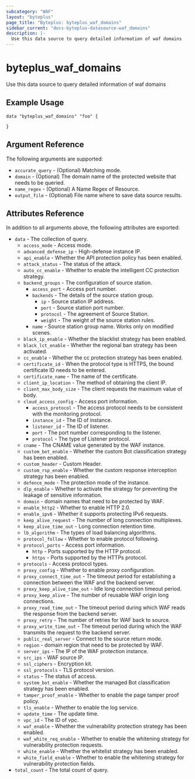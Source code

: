 ```yaml
---
subcategory: "WAF"
layout: "byteplus"
page_title: "Byteplus: byteplus_waf_domains"
sidebar_current: "docs-byteplus-datasource-waf_domains"
description: |-
  Use this data source to query detailed information of waf domains
---
```

# byteplus_waf_domains
Use this data source to query detailed information of waf domains
## Example Usage
```hcl
data "byteplus_waf_domains" "foo" {

}
```
## Argument Reference
The following arguments are supported:
* `accurate_query` - (Optional) Matching mode.
* `domain` - (Optional) The domain name of the protected website that needs to be queried.
* `name_regex` - (Optional) A Name Regex of Resource.
* `output_file` - (Optional) File name where to save data source results.

## Attributes Reference
In addition to all arguments above, the following attributes are exported:
* `data` - The collection of query.
    * `access_mode` - Access mode.
    * `advanced_defense_ip` - High-defense instance IP.
    * `api_enable` - Whether the API protection policy has been enabled.
    * `attack_status` - The status of the attack.
    * `auto_cc_enable` - Whether to enable the intelligent CC protection strategy.
    * `backend_groups` - The configuration of source station.
        * `access_port` - Access port number.
        * `backends` - The details of the source station group.
            * `ip` - Source station IP address.
            * `port` - Source station port number.
            * `protocol` - The agreement of Source Station.
            * `weight` - The weight of the source station rules.
        * `name` - Source station group name. Works only on modified scenes.
    * `black_ip_enable` - Whether the blacklist strategy has been enabled.
    * `black_lct_enable` - Whether the regional ban strategy has been activated.
    * `cc_enable` - Whether the cc protection strategy has been enabled.
    * `certificate_id` - When the protocol type is HTTPS, the bound certificate ID needs to be entered.
    * `certificate_name` - The name of the certificate.
    * `client_ip_location` - The method of obtaining the client IP.
    * `client_max_body_size` - The client requests the maximum value of body.
    * `cloud_access_config` - Access port information.
        * `access_protocol` - The access protocol needs to be consistent with the monitoring protocol.
        * `instance_id` - The ID of instance.
        * `listener_id` - The ID of listener.
        * `port` - The port number corresponding to the listener.
        * `protocol` - The type of Listener protocol.
    * `cname` - The CNAME value generated by the WAF instance.
    * `custom_bot_enable` - Whether the custom Bot classification strategy has been enabled.
    * `custom_header` - Custom Header.
    * `custom_rsp_enable` - Whether the custom response interception strategy has been enabled.
    * `defence_mode` - The protection mode of the instance.
    * `dlp_enable` - Whether to activate the strategy for preventing the leakage of sensitive information.
    * `domain` - domain names that need to be protected by WAF.
    * `enable_http2` - Whether to enable HTTP 2.0.
    * `enable_ipv6` - Whether it supports protecting IPv6 requests.
    * `keep_alive_request` - The number of long connection multiplexes.
    * `keep_alive_time_out` - Long connection retention time.
    * `lb_algorithm` - The types of load balancing algorithms.
    * `protocol_follow` - Whether to enable protocol following.
    * `protocol_ports` - Access port information.
        * `http` - Ports supported by the HTTP protocol.
        * `https` - Ports supported by the HTTPs protocol.
    * `protocols` - Access protocol types.
    * `proxy_config` - Whether to enable proxy configuration.
    * `proxy_connect_time_out` - The timeout period for establishing a connection between the WAF and the backend server.
    * `proxy_keep_alive_time_out` - Idle long connection timeout period.
    * `proxy_keep_alive` - The number of reusable WAF origin long connections.
    * `proxy_read_time_out` - The timeout period during which WAF reads the response from the backend server.
    * `proxy_retry` - The number of retries for WAF back to source.
    * `proxy_write_time_out` - The timeout period during which the WAF transmits the request to the backend server.
    * `public_real_server` - Connect to the source return mode.
    * `region` - domain region that need to be protected by WAF.
    * `server_ips` - The IP of the WAF protection instance.
    * `src_ips` - WAF source IP.
    * `ssl_ciphers` - Encryption kit.
    * `ssl_protocols` - TLS protocol version.
    * `status` - The status of access.
    * `system_bot_enable` - Whether the managed Bot classification strategy has been enabled.
    * `tamper_proof_enable` - Whether to enable the page tamper proof policy.
    * `tls_enable` - Whether to enable the log service.
    * `update_time` - The update time.
    * `vpc_id` - The ID of vpc.
    * `waf_enable` - Whether the vulnerability protection strategy has been enabled.
    * `waf_white_req_enable` - Whether to enable the whitening strategy for vulnerability protection requests.
    * `white_enable` - Whether the whitelist strategy has been enabled.
    * `white_field_enable` - Whether to enable the whitening strategy for vulnerability protection fields.
* `total_count` - The total count of query.


